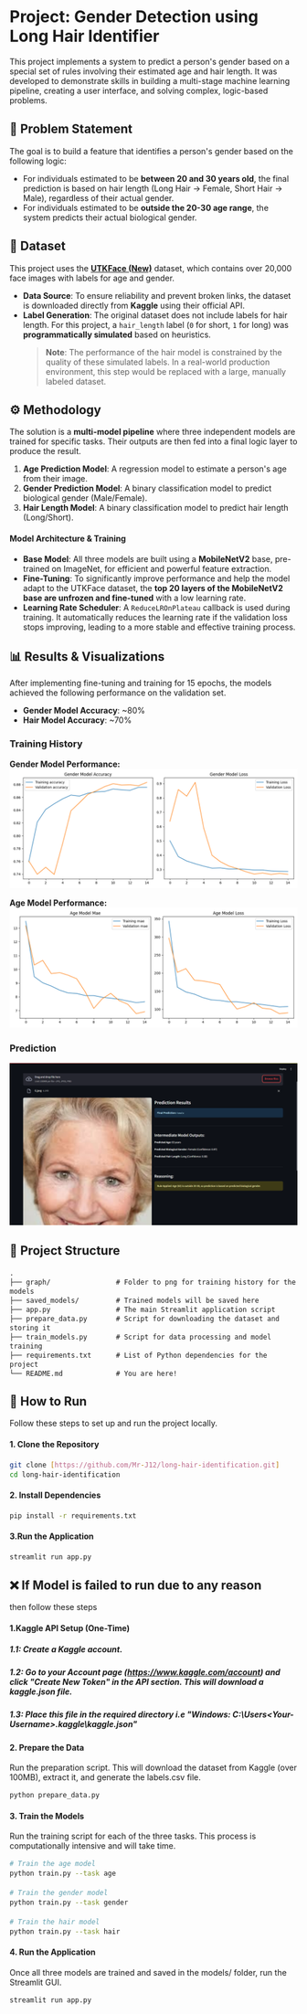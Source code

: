 # Project: Gender Detection using Long Hair Identifier

This project implements a system to predict a person's gender based on a special set of rules involving their estimated age and hair length. It was developed to demonstrate skills in building a multi-stage machine learning pipeline, creating a user interface, and solving complex, logic-based problems.



## 📝 Problem Statement

The goal is to build a feature that identifies a person's gender based on the following logic:
- For individuals estimated to be **between 20 and 30 years old**, the final prediction is based on hair length (Long Hair → Female, Short Hair → Male), regardless of their actual gender.
- For individuals estimated to be **outside the 20-30 age range**, the system predicts their actual biological gender.



## 💾 Dataset

This project uses the **[UTKFace (New)](https://www.kaggle.com/datasets/jangedoo/utkface-new)** dataset, which contains over 20,000 face images with labels for age and gender.

- **Data Source**: To ensure reliability and prevent broken links, the dataset is downloaded directly from **Kaggle** using their official API.
- **Label Generation**: The original dataset does not include labels for hair length. For this project, a `hair_length` label (`0` for short, `1` for long) was **programmatically simulated** based on heuristics.
  > **Note**: The performance of the hair model is constrained by the quality of these simulated labels. In a real-world production environment, this step would be replaced with a large, manually labeled dataset.


## ⚙️ Methodology

The solution is a **multi-model pipeline** where three independent models are trained for specific tasks. Their outputs are then fed into a final logic layer to produce the result.


1.  **Age Prediction Model**: A regression model to estimate a person's age from their image.
2.  **Gender Prediction Model**: A binary classification model to predict biological gender (Male/Female).
3.  **Hair Length Model**: A binary classification model to predict hair length (Long/Short).

#### Model Architecture & Training
- **Base Model**: All three models are built using a **MobileNetV2** base, pre-trained on ImageNet, for efficient and powerful feature extraction.
- **Fine-Tuning**: To significantly improve performance and help the model adapt to the UTKFace dataset, the **top 20 layers of the MobileNetV2 base are unfrozen and fine-tuned** with a low learning rate.
- **Learning Rate Scheduler**: A `ReduceLROnPlateau` callback is used during training. It automatically reduces the learning rate if the validation loss stops improving, leading to a more stable and effective training process.



## 📊 Results & Visualizations

After implementing fine-tuning and training for 15 epochs, the models achieved the following performance on the validation set.

- **Gender Model Accuracy**: ~80%
- **Hair Model Accuracy**: ~70%

### Training History

**Gender Model Performance:**
![Gender Training History](graphs/gender_training_history_v2.png)

**Age Model Performance:**
![Age Training History](graphs/age_training_history_v2.png)

### Prediction


![prediction](/results/6.png)

## 📁 Project Structure
```
.
├── graph/                # Folder to png for training history for the models
├── saved_models/         # Trained models will be saved here
├── app.py                # The main Streamlit application script
├── prepare_data.py       # Script for downloading the dataset and storing it
├── train_models.py       # Script for data processing and model training
├── requirements.txt      # List of Python dependencies for the project
└── README.md             # You are here!
```

## 🚀 How to Run

Follow these steps to set up and run the project locally.

#### 1. Clone the Repository
```bash
git clone [https://github.com/Mr-J12/long-hair-identification.git]
cd long-hair-identification
```

#### 2. Install Dependencies
```bash
pip install -r requirements.txt
```

#### 3.Run the Application
```bash
streamlit run app.py
```

## ❌ If Model is failed to run due to any reason 

then follow these steps

#### 1.Kaggle API Setup (One-Time)

##### 1.1: Create a Kaggle account.
##### 1.2: Go to your Account page (https://www.kaggle.com/account) and click "Create New Token" in the API section. This will download a kaggle.json file.
##### 1.3: Place this file in the required directory i.e "Windows: C:\Users\<Your-Username>\.kaggle\kaggle.json"

#### 2. Prepare the Data
Run the preparation script. This will download the dataset from Kaggle (over 100MB), extract it, and generate the labels.csv file.
```bash
python prepare_data.py
```

#### 3. Train the Models
Run the training script for each of the three tasks. This process is computationally intensive and will take time.
```bash
# Train the age model
python train.py --task age

# Train the gender model
python train.py --task gender

# Train the hair model
python train.py --task hair
```

#### 4. Run the Application
Once all three models are trained and saved in the models/ folder, run the Streamlit GUI.
```bash
streamlit run app.py
```